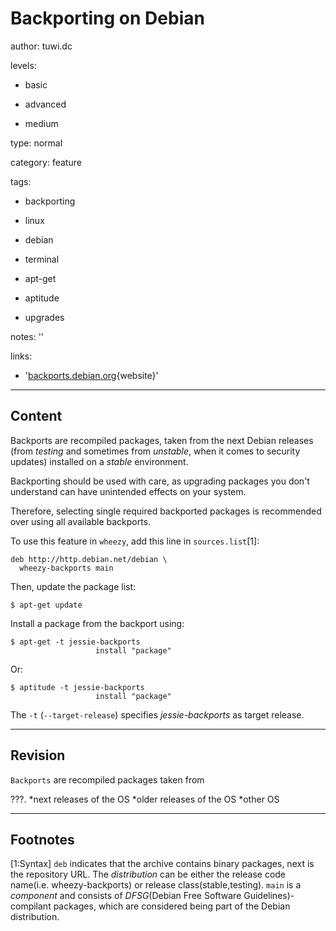 # Backporting on Debian

author: tuwi.dc

levels:

  - basic

  - advanced

  - medium

type: normal

category: feature

tags:

  - backporting

  - linux

  - debian

  - terminal

  - apt-get

  - aptitude

  - upgrades

notes: ''

links:

  - '[backports.debian.org](http://backports.debian.org/Instructions/){website}'

---
## Content

Backports are recompiled packages, taken from the next Debian releases (from *testing* and sometimes from *unstable*, when it comes to security updates) installed on a *stable* environment.

Backporting should be used with care, as upgrading packages you don't understand can have unintended effects on your system.
 
Therefore, selecting single required backported packages is recommended over using all available backports.

To use this feature in `wheezy`, add this line in `sources.list`[1]:
```
deb http://http.debian.net/debian \
  wheezy-backports main
```

Then, update the package list:
```
$ apt-get update
```

Install a package from the backport using:
```
$ apt-get -t jessie-backports
                   install "package"
```

Or:
```
$ aptitude -t jessie-backports 
                   install "package"
```

The `-t` (`--target-release`) specifies *jessie-backports* as target release.

---
## Revision

`Backports` are recompiled packages taken from 

???.
*next releases of the OS
*older releases of the OS
*other OS

---
## Footnotes

[1:Syntax]
`deb` indicates that the archive contains binary packages, next is the repository URL. The *distribution* can be either the release code name(i.e. wheezy-backports) or release class(stable,testing). `main` is a *component* and consists of *DFSG*(Debian Free Software Guidelines)-compilant packages, which are considered being part of the Debian distribution.